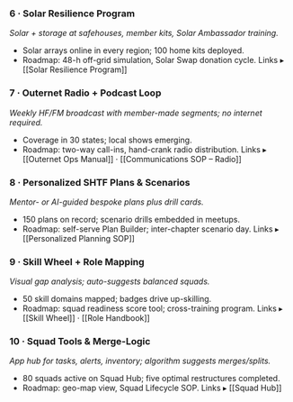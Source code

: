 ### 6 · Solar Resilience Program
*Solar + storage at safehouses, member kits, Solar Ambassador training.*
- Solar arrays online in every region; 100 home kits deployed.
- Roadmap: 48-h off-grid simulation, Solar Swap donation cycle.
Links ▸ [[Solar Resilience Program]]

### 7 · Outernet Radio + Podcast Loop
*Weekly HF/FM broadcast with member-made segments; no internet required.*
- Coverage in 30 states; local shows emerging.
- Roadmap: two-way call-ins, hand-crank radio distribution.
Links ▸ [[Outernet Ops Manual]] · [[Communications SOP – Radio]]

### 8 · Personalized SHTF Plans & Scenarios
*Mentor- or AI-guided bespoke plans plus drill cards.*
- 150 plans on record; scenario drills embedded in meetups.
- Roadmap: self-serve Plan Builder; inter-chapter scenario day.
Links ▸ [[Personalized Planning SOP]]

### 9 · Skill Wheel + Role Mapping
*Visual gap analysis; auto-suggests balanced squads.*
- 50 skill domains mapped; badges drive up-skilling.
- Roadmap: squad readiness score tool; cross-training program.
Links ▸ [[Skill Wheel]] · [[Role Handbook]]

### 10 · Squad Tools & Merge-Logic
*App hub for tasks, alerts, inventory; algorithm suggests merges/splits.*
- 80 squads active on Squad Hub; five optimal restructures completed.
- Roadmap: geo-map view, Squad Lifecycle SOP.
Links ▸ [[Squad Hub]]